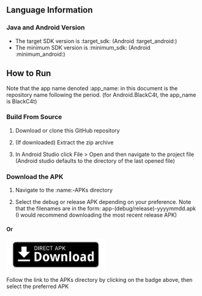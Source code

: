 <!--
TODO: Provide additional language information detailing the version and IDE used

TODO: complete :target-sdk:, :minimum-sdk:, :target-android:,
:minimum-android:, :name:, and :package:

-->
## Language Information 

### Java and Android Version
- The target SDK version is :target_sdk: (Android :target_android:)
- The minimum SDK version is :minimum_sdk: (Android :minimum_android:)

## How to Run
Note that the app name denoted :app_name: in this document is the repository 
name following the period. (for Android.BlackC4t, the app_name is BlackC4t)

### Build From Source
1. Download or clone this GitHub repository

2. (If downloaded) Extract the zip archive

3. In Android Studio click File > Open and then navigate to the project file 
(Android studio defaults to the directory of the last opened file)

<!--
### Get it on Google Play 
1. Open the Google Play app
2. Search for :name: 
#### Or
[<img src="readme-assets/badges/google-play-download.png"
      alt="Get it on Google Play"   height="80">]
      (https://play.google.com/store/apps/)

Follow the link to the listing on Google Play by clicking on the badge above, 
then download/ install
-->

<!--
### Available at Amazon Appstore 
1. Open the Amazon Appstore (can be downloaded from 
<https://www.amazon.co.uk/androidapp>)
2. Search for :name:
#### Or
[<img src="readme-assets/badges/amazon-appstore-download.png"
      alt="Available at Amazon Appstore"   height="80">](http://www.amazon.com/gp/mas/dl/android?p=:package:&ref=mas_pm_:name:)

Follow the link to the listing on the Amazon Appstore by clicking on the badge 
above, then download/ install
-->

### Download the APK 
1. Navigate to the :name:-APKs directory

2. Select the debug or release APK depending on your preference. Note that the 
filenames are in the form: app-(debug/release)-yyyymmdd.apk (I would recommend 
downloading the most recent release APK)
#### Or
[<img src="readme-assets/badges/direct-apk-download.png"
    alt="Direct apk download"   height="80">](/APKs)

Follow the link to the APKs directory by clicking on the badge above, then 
select the preferred APK

<!--
### Get it on APKPure
1. Go to <https://m.apkpure.com> or open the APKPure app
2. Search for :name: or :author:.
#### Or
[<img src="readme-assets/badges/apkpure-download.png"
      alt="Get it on APKPure"   height="80">]
      (https://apkpure.com/:name:/:package:)

Follow the link to the listing on apkpure.com by clicking on the badge above, 
then download/ install
-->
